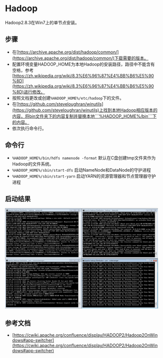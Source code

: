 # Hadoop
Hadoop2.8.3在Win7上的单节点安装。

## 步骤
 - 在[https://archive.apache.org/dist/hadoop/common/](https://archive.apache.org/dist/hadoop/common/)下载需要的版本。
 - 配置环境变量HADOOP_HOME为本地Hadoop的安装路径，路径中不能含有空格，参考[https://zh.wikipedia.org/wiki/8.3%E6%96%87%E4%BB%B6%E5%90%8D](https://zh.wikipedia.org/wiki/8.3%E6%96%87%E4%BB%B6%E5%90%8D)进行修改。
 - 按照文档更改或创建```%HADOOP_HOME%/etc/hadoop```下的文件。
 - 在[https://github.com/steveloughran/winutils](https://github.com/steveloughran/winutils)上找到本地Hadoop相应版本的内容，将bin文件夹下的内容复制并替换本地```%HADOOP_HOME%/bin```下的内容。
 - 依次执行命令行。
 
## 命令行
 - ```%HADOOP_HOME%/bin/hdfs namenode -format```    默认在C盘创建tmp文件夹作为Hadoop的文件系统。
 - ```%HADOOP_HOME%/sbin/start-dfs```               启动NameNode和DataNode的守护进程
 - ```%HADOOP_HOME%/sbin/start-yarn```              启动YARN的资源管理器和节点管理器守护进程
 
## 启动结果
![hadoop-start](image/hadoop-start.png)

## 参考文档
 * [https://cwiki.apache.org/confluence/display/HADOOP2/Hadoop2OnWindows#app-switcher](https://cwiki.apache.org/confluence/display/HADOOP2/Hadoop2OnWindows#app-switcher)